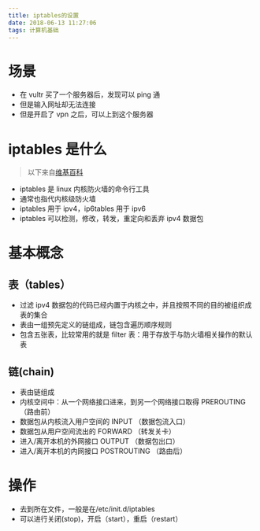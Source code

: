 ```yaml
---
title: iptables的设置
date: 2018-06-13 11:27:06
tags: 计算机基础
---
```


# 场景

* 在 vultr 买了一个服务器后，发现可以 ping 通
* 但是输入网址却无法连接
* 但是开启了 vpn 之后，可以上到这个服务器

# iptables 是什么

> 以下来自[维基百科](<https://wiki.archlinux.org/index.php/Iptables_(%E7%AE%80%E4%BD%93%E4%B8%AD%E6%96%87)>)

* iptables 是 linux 内核防火墙的命令行工具
* 通常也指代内核级防火墙
* iptables 用于 ipv4，ip6tables 用于 ipv6
* iptables 可以检测，修改，转发，重定向和丢弃 ipv4 数据包

# 基本概念

## 表（tables）

* 过滤 ipv4 数据包的代码已经内置于内核之中，并且按照不同的目的被组织成表的集合
* 表由一组预先定义的链组成，链包含遍历顺序规则
* 包含五张表，比较常用的就是 filter 表：用于存放于与防火墙相关操作的默认表

## 链(chain)

* 表由链组成
* 内核空间中：从一个网络接口进来，到另一个网络接口取得 PREROUTING（路由前）
* 数据包从内核流入用户空间的 INPUT （数据包流入口）
* 数据包从用户空间流出的 FORWARD （转发关卡）
* 进入/离开本机的外网接口 OUTPUT （数据包出口）
* 进入/离开本机的内网接口 POSTROUTING （路由后）

# 操作

* 去到所在文件，一般是在/etc/init.d/iptables
* 可以进行关闭(stop)，开启（start），重启（restart）
